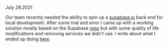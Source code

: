 *July 28,2021*

Our team recently needed the ability to spin up a [supabase.io](http://supabase.io) back end for local development.  After some trial and error I came up with a working solution mostly based on the Supabase [repo](https://github.com/supabase/supabase) but with some quality of life modifications and removing services we didn't use.
I write about what I ended up doing [here](posts/2021_07_28_cloning_supabaseio_for_local_development.md).
